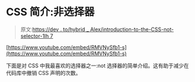 # CSS 简介:非选择器

> 原文:[https://dev . to/hybrid _ Alex/introduction-to-the-CSS-not-selector-1lh 7](https://dev.to/hybrid_alex/introduction-to-the-css-not-selector-1lh7)

[https://www.youtube.com/embed/RMVNySfb1-s](https://www.youtube.com/embed/RMVNySfb1-s)

下面是对 CSS 中我最喜欢的选择器之一:not 选择器的简单介绍。这有助于减少在代码库中撤销 CSS 声明的次数。